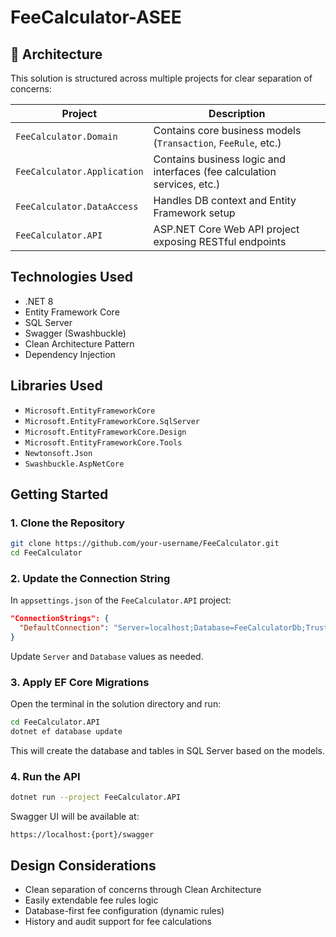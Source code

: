 # FeeCalculator-ASEE

## 🧱 Architecture

This solution is structured across multiple projects for clear separation of concerns:

| Project                     | Description |
|-----------------------------|-------------|
| `FeeCalculator.Domain`      | Contains core business models (`Transaction`, `FeeRule`, etc.) |
| `FeeCalculator.Application` | Contains business logic and interfaces (fee calculation services, etc.) |
| `FeeCalculator.DataAccess`  | Handles DB context and Entity Framework setup |
| `FeeCalculator.API`         | ASP.NET Core Web API project exposing RESTful endpoints |

## Technologies Used

- .NET 8
- Entity Framework Core
- SQL Server
- Swagger (Swashbuckle)
- Clean Architecture Pattern
- Dependency Injection


## Libraries Used

  - `Microsoft.EntityFrameworkCore` 
  - `Microsoft.EntityFrameworkCore.SqlServer` 
  - `Microsoft.EntityFrameworkCore.Design` 
  - `Microsoft.EntityFrameworkCore.Tools` 
  - `Newtonsoft.Json` 
  - `Swashbuckle.AspNetCore` 


## Getting Started

### 1. Clone the Repository

```bash
git clone https://github.com/your-username/FeeCalculator.git
cd FeeCalculator
```

### 2. Update the Connection String

In `appsettings.json` of the `FeeCalculator.API` project:

```json
"ConnectionStrings": {
  "DefaultConnection": "Server=localhost;Database=FeeCalculatorDb;Trusted_Connection=True;MultipleActiveResultSets=true"
}
```

Update `Server` and `Database` values as needed.

### 3. Apply EF Core Migrations

Open the terminal in the solution directory and run:

```bash
cd FeeCalculator.API
dotnet ef database update
```

This will create the database and tables in SQL Server based on the models.

### 4. Run the API

```bash
dotnet run --project FeeCalculator.API
```

Swagger UI will be available at:

```
https://localhost:{port}/swagger
```



##  Design Considerations

- Clean separation of concerns through Clean Architecture
- Easily extendable fee rules logic
- Database-first fee configuration (dynamic rules)
- History and audit support for fee calculations

